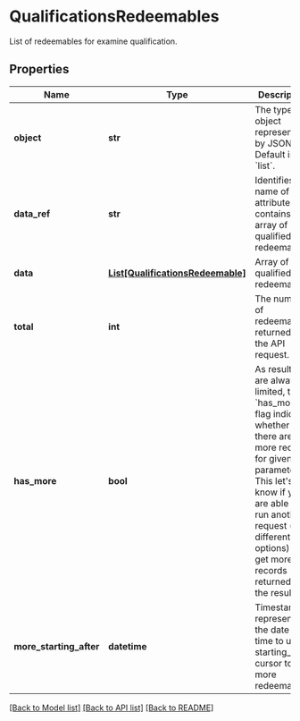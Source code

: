 # QualificationsRedeemables

List of redeemables for examine qualification.

## Properties
Name | Type | Description | Notes
------------ | ------------- | ------------- | -------------
**object** | **str** | The type of object represented by JSON. Default is &#x60;list&#x60;. | [default to 'list']
**data_ref** | **str** | Identifies the name of the attribute that contains the array of qualified redeemables. | [default to 'data']
**data** | [**List[QualificationsRedeemable]**](QualificationsRedeemable.md) | Array of qualified redeemables. | 
**total** | **int** | The number of redeemables returned in the API request. | 
**has_more** | **bool** | As results are always limited, the &#x60;has_more&#x60; flag indicates whether there are more records for given parameters. This let&#39;s you know if you are able to run another request (with different options) to get more records returned in the results. | 
**more_starting_after** | **datetime** | Timestamp representing the date and time to use in starting_after cursor to get more redeemables. | [optional] 

[[Back to Model list]](../README.md#documentation-for-models) [[Back to API list]](../README.md#documentation-for-api-endpoints) [[Back to README]](../README.md)


